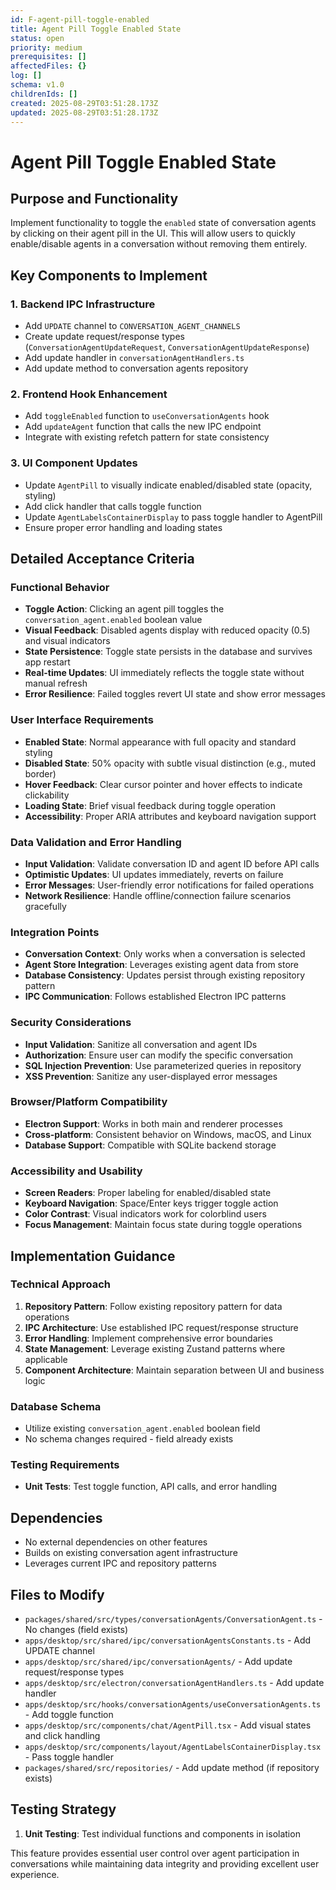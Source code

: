 ```yaml
---
id: F-agent-pill-toggle-enabled
title: Agent Pill Toggle Enabled State
status: open
priority: medium
prerequisites: []
affectedFiles: {}
log: []
schema: v1.0
childrenIds: []
created: 2025-08-29T03:51:28.173Z
updated: 2025-08-29T03:51:28.173Z
---
```


# Agent Pill Toggle Enabled State

## Purpose and Functionality

Implement functionality to toggle the `enabled` state of conversation agents by clicking on their agent pill in the UI. This will allow users to quickly enable/disable agents in a conversation without removing them entirely.

## Key Components to Implement

### 1. Backend IPC Infrastructure

- Add `UPDATE` channel to `CONVERSATION_AGENT_CHANNELS`
- Create update request/response types (`ConversationAgentUpdateRequest`, `ConversationAgentUpdateResponse`)
- Add update handler in `conversationAgentHandlers.ts`
- Add update method to conversation agents repository

### 2. Frontend Hook Enhancement

- Add `toggleEnabled` function to `useConversationAgents` hook
- Add `updateAgent` function that calls the new IPC endpoint
- Integrate with existing refetch pattern for state consistency

### 3. UI Component Updates

- Update `AgentPill` to visually indicate enabled/disabled state (opacity, styling)
- Add click handler that calls toggle function
- Update `AgentLabelsContainerDisplay` to pass toggle handler to AgentPill
- Ensure proper error handling and loading states

## Detailed Acceptance Criteria

### Functional Behavior

- **Toggle Action**: Clicking an agent pill toggles the `conversation_agent.enabled` boolean value
- **Visual Feedback**: Disabled agents display with reduced opacity (0.5) and visual indicators
- **State Persistence**: Toggle state persists in the database and survives app restart
- **Real-time Updates**: UI immediately reflects the toggle state without manual refresh
- **Error Resilience**: Failed toggles revert UI state and show error messages

### User Interface Requirements

- **Enabled State**: Normal appearance with full opacity and standard styling
- **Disabled State**: 50% opacity with subtle visual distinction (e.g., muted border)
- **Hover Feedback**: Clear cursor pointer and hover effects to indicate clickability
- **Loading State**: Brief visual feedback during toggle operation
- **Accessibility**: Proper ARIA attributes and keyboard navigation support

### Data Validation and Error Handling

- **Input Validation**: Validate conversation ID and agent ID before API calls
- **Optimistic Updates**: UI updates immediately, reverts on failure
- **Error Messages**: User-friendly error notifications for failed operations
- **Network Resilience**: Handle offline/connection failure scenarios gracefully

### Integration Points

- **Conversation Context**: Only works when a conversation is selected
- **Agent Store Integration**: Leverages existing agent data from store
- **Database Consistency**: Updates persist through existing repository pattern
- **IPC Communication**: Follows established Electron IPC patterns

### Security Considerations

- **Input Validation**: Sanitize all conversation and agent IDs
- **Authorization**: Ensure user can modify the specific conversation
- **SQL Injection Prevention**: Use parameterized queries in repository
- **XSS Prevention**: Sanitize any user-displayed error messages

### Browser/Platform Compatibility

- **Electron Support**: Works in both main and renderer processes
- **Cross-platform**: Consistent behavior on Windows, macOS, and Linux
- **Database Support**: Compatible with SQLite backend storage

### Accessibility and Usability

- **Screen Readers**: Proper labeling for enabled/disabled state
- **Keyboard Navigation**: Space/Enter keys trigger toggle action
- **Color Contrast**: Visual indicators work for colorblind users
- **Focus Management**: Maintain focus state during toggle operations

## Implementation Guidance

### Technical Approach

1. **Repository Pattern**: Follow existing repository pattern for data operations
2. **IPC Architecture**: Use established IPC request/response structure
3. **Error Handling**: Implement comprehensive error boundaries
4. **State Management**: Leverage existing Zustand patterns where applicable
5. **Component Architecture**: Maintain separation between UI and business logic

### Database Schema

- Utilize existing `conversation_agent.enabled` boolean field
- No schema changes required - field already exists

### Testing Requirements

- **Unit Tests**: Test toggle function, API calls, and error handling

## Dependencies

- No external dependencies on other features
- Builds on existing conversation agent infrastructure
- Leverages current IPC and repository patterns

## Files to Modify

- `packages/shared/src/types/conversationAgents/ConversationAgent.ts` - No changes (field exists)
- `apps/desktop/src/shared/ipc/conversationAgentsConstants.ts` - Add UPDATE channel
- `apps/desktop/src/shared/ipc/conversationAgents/` - Add update request/response types
- `apps/desktop/src/electron/conversationAgentHandlers.ts` - Add update handler
- `apps/desktop/src/hooks/conversationAgents/useConversationAgents.ts` - Add toggle function
- `apps/desktop/src/components/chat/AgentPill.tsx` - Add visual states and click handling
- `apps/desktop/src/components/layout/AgentLabelsContainerDisplay.tsx` - Pass toggle handler
- `packages/shared/src/repositories/` - Add update method (if repository exists)

## Testing Strategy

1. **Unit Testing**: Test individual functions and components in isolation

This feature provides essential user control over agent participation in conversations while maintaining data integrity and providing excellent user experience.
